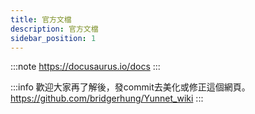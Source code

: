 ```yaml
---
title: 官方文檔
description: 官方文檔
sidebar_position: 1
---
```


:::note
https://docusaurus.io/docs
:::

:::info
歡迎大家再了解後，發commit去美化或修正這個網頁。
https://github.com/bridgerhung/Yunnet_wiki
:::
